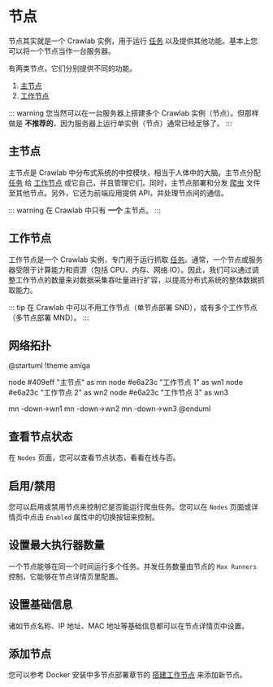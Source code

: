 # 节点

节点其实就是一个 Crawlab 实例，用于运行 [任务](../task/README.md) 以及提供其他功能。基本上您可以将一个节点当作一台服务器。

有两类节点，它们分别提供不同的功能。

1. [主节点](#主节点)
2. [工作节点](#工作节点)

::: warning
您当然可以在一台服务器上搭建多个 Crawlab 实例（节点）。但那样做是 **不推荐的**，因为服务器上运行单实例（节点）通常已经足够了。
:::

## 主节点

主节点是 Crawlab 中分布式系统的中控模块，相当于人体中的大脑。主节点分配 [任务](../task/README.md) 给 [工作节点](#工作节点)
或它自己，并且管理它们。同时，主节点部署和分发 [爬虫](../spider/README.md) 文件至其他节点。另外，它还为前端应用提供 API，并处理节点间的通信。

::: warning
在 Crawlab 中只有 **一个** 主节点。
:::

## 工作节点

工作节点是一个 Crawlab 实例，专门用于运行抓取 [任务](../task/README.md)。通常，一个节点或服务器受限于计算能力和资源（包括 CPU、内存、网络
IO）。因此，我们可以通过调整工作节点的数量来对数据采集吞吐量进行扩容，以提高分布式系统的整体数据抓取能力。

::: tip
在 Crawlab 中可以不用工作节点（单节点部署 SND），或有多个工作节点（多节点部署 MND）。
:::

## 网络拓扑

@startuml
!theme amiga

node #409eff "主节点" as mn
node #e6a23c "工作节点 1" as wn1
node #e6a23c "工作节点 2" as wn2
node #e6a23c "工作节点 3" as wn3

mn -down->wn1
mn -down->wn2
mn -down->wn3
@enduml

## 查看节点状态

在 `Nodes` 页面，您可以查看节点状态，看看在线与否。

## 启用/禁用

您可以启用或禁用节点来控制它是否能运行爬虫任务。您可以在 `Nodes` 页面或详情页中点击 `Enabled` 属性中的切换按钮来控制。

## 设置最大执行器数量

一个节点能够在同一个时间运行多个任务。并发任务数量由节点的 `Max Runners` 控制，它能够在节点详情页里配置。

## 设置基础信息

诸如节点名称、IP 地址、MAC 地址等基础信息都可以在节点详情页中设置。

## 添加节点

您可以参考 Docker 安装中多节点部署章节的 [搭建工作节点](/zh/guide/installation/docker.html#set-up-worker-nodes) 来添加新节点。
